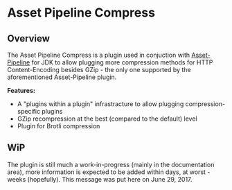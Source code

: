 Asset Pipeline Compress
===================


Overview
--------
The Asset Pipeline Compress is a plugin used in conjuction with [Asset-Pipeline](http://www.asset-pipeline.com/) for JDK to allow plugging more compression methods for HTTP Content-Encoding besides GZip - the only one supported by the aforementioned Asset-Pipeline plugin.

**Features:**
* A "plugins within a plugin" infrastracture to allow plugging compression-specific plugins
* GZip recompression at the best (compared to the default) level
* Plugin for Brotli compression

WiP
-----------
The plugin is still much a work-in-progress (mainly in the documentation area), more information is expected to be added within days, at worst - weeks (hopefully). This message was put here on June 29, 2017.
